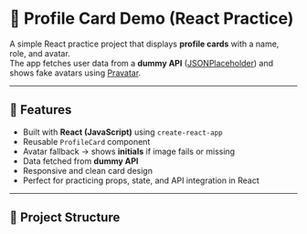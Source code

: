 # 👤 Profile Card Demo (React Practice)

A simple React practice project that displays **profile cards** with a name, role, and avatar.  
The app fetches user data from a **dummy API** ([JSONPlaceholder](https://jsonplaceholder.typicode.com/users)) and shows fake avatars using [Pravatar](https://i.pravatar.cc/).

---

## 🚀 Features
- Built with **React (JavaScript)** using `create-react-app`
- Reusable `ProfileCard` component
- Avatar fallback → shows **initials** if image fails or missing
- Data fetched from **dummy API**
- Responsive and clean card design
- Perfect for practicing props, state, and API integration in React

---

## 📂 Project Structure
